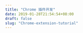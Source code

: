 ```yaml
---
title: "Chrome 插件开发"
date: 2019-01-28T21:54:54+08:00
draft: false
slug: "Chrome-extension-tutorial"
---
```

